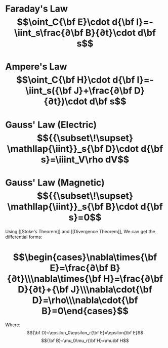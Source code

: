 # Faraday's Law$$\oint_C{\bf E}\cdot d{\bf l}=-\iint_s\frac{∂\bf B}{∂t}\cdot d\bf s$$
# Ampere's Law$$\oint_C{\bf H}\cdot d{\bf l}=-\iint_s({\bf J}+\frac{∂\bf D}{∂t})\cdot d\bf s$$
# Gauss' Law (Electric)$${{\subset\!\supset} \mathllap{\iint}}_s{\bf D}\cdot d{\bf s}=\iiint_V\rho dV$$
# Gauss' Law (Magnetic)$${{\subset\!\supset} \mathllap{\iint}}_s{\bf B}\cdot d{\bf s}=0$$
Using [[Stoke's Theorem]] and [[Divergence Theorem]], We can get the differential forms:
# $$\begin{cases}\nabla\times{\bf E}=\frac{∂\bf B}{∂t}\\\nabla\times{\bf H}=\frac{∂\bf D}{∂t}+{\bf J}\\\nabla\cdot{\bf D}=\rho\\\nabla\cdot{\bf B}=0\end{cases}$$
Where: 
$${\bf D}=\epsilon_0\epsilon_r{\bf E}=\epsilon{\bf E}$$
$${\bf B}=\mu_0\mu_r{\bf H}=\mu\bf H$$
